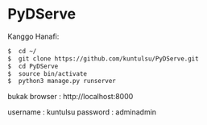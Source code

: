 # PyDServe

Kanggo Hanafi:


```bash
$  cd ~/
$  git clone https://github.com/kuntulsu/PyDServe.git
$  cd PyDServe
$  source bin/activate
$  python3 manage.py runserver
```

bukak browser : http://localhost:8000

username : kuntulsu
password : adminadmin
  
  
